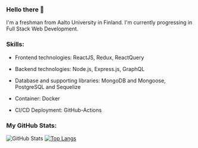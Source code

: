 ### Hello there 👋

I'm a freshman from Aalto University in Finland. I'm currently progressing in Full Stack Web Development.

### Skills: 

- Frontend technologies: ReactJS, Redux, ReactQuery

- Backend technologies: Node.js, Express.js, GraphQL

- Database and supporting libraries: MongoDB and Mongoose, PostgreSQL and Sequelize

- Container: Docker

- CI/CD Deployment: GitHub-Actions

### My GitHub Stats:
![GitHub Stats](https://github-readme-stats.vercel.app/api?username=nguyenductung2709-dt&?rank_icon=percentile) 
[![Top Langs](https://github-readme-stats.vercel.app/api/top-langs/?username=nguyenductung2709-dt)](https://github.com/nguyenductung2709-dt/github-readme-stats)

<!---
nguyenductung2709-dt/nguyenductung2709-dt is a ✨ special ✨ repository because its `README.md` (this file) appears on your GitHub profile.
You can click the Preview link to take a look at your changes.
--->
